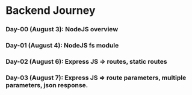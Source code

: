 # Backend Journey

### Day-00 (August 3): NodeJS overview 
### Day-01 (August 4): NodeJS fs module  
### Day-02 (August 6): Express JS => routes, static routes
### Day-03 (August 7): Express JS => route parameters, multiple parameters, json response.